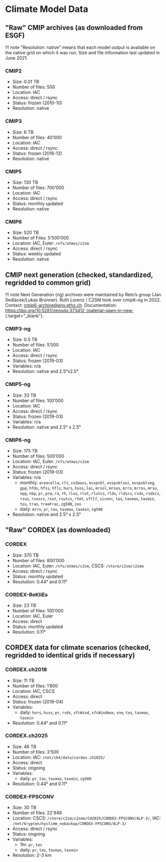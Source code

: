 # Climate Model Data

## "Raw" CMIP archives (as downloaded from ESGF)

!!! note
    "Resolution: native" means that each model output is available on the native grid on which it was run. Size and file information last updated in June 2021.

### CMIP2
- Size: 0.01 TB 
- Number of files: 500
- Location: IAC
- Access: direct / rsync
- Status: frozen (2010-10)
- Resolution: native

### CMIP3
- Size: 6 TB
- Number of files: 40’000
- Location: IAC
- Access: direct / rsync
- Status: frozen (2016-12)
- Resolution: native

### CMIP5
- Size: 130 TB
- Number of files: 700’000
- Location: IAC
- Access: direct / rsync
- Status: monthly updated
- Resolution: native

### CMIP6
- Size: 520 TB 
- Number of Files: 5’500’000
- Location: IAC, Euler: `/nfs/atmos/c2sm`
- Access: direct / rsync
- Status: weekly updated
- Resolution: native

## CMIP next generation (checked, standardized, regridded to common grid)

!!! note
    Next Generation (ng) archives were maintained by Reto’s group (Jan Sedlacek/Lukas Brunner). Ruth Lorenz / C2SM took over cmip6-ng in 2022. Contact: [cmip6-archive@env.ethz.ch](mailto:cmip6-archive@env.ethz.ch). Documentation: [https://doi.org/10.5281/zenodo.373412 :material-open-in-new:](https://doi.org/10.5281/zenodo.3734128){:target="_blank"}.

### CMIP3-ng
- Size: 0.5 TB
- Number of files: 5’000
- Location: IAC
- Access: direct / rsync
- Status: frozen (2019-03)
- Variables: n/a
- Resolution: native and 2.5°x2.5°

### CMIP5-ng
- Size: 33 TB
- Number of files: 100’000
- Location: IAC
- Access: direct / rsync
- Status: frozen (2019-03)
- Variables: n/a
- Resolution: native and 2.5° x 2.5°

### CMIP6-ng
- Size: 175 TB
- Number of files: 500’000
- Location: IAC, Euler: `/nfs/atmos/c2sm`
- Access: direct / rsync
- Status: frozen (2019-03)
- Variables: n/a
    - monthly: `areacella`, `clt`, `co2mass`, `evspsbl`, `evspsblsoi`, `evspsblveg`, `gpp`, `hfds`, `hfss`, `hfls`, `hurs`, `huss`, `lai`, `mrsol`, `mrsos`, `mrro`, `mrros`, `mrso`, `npp`, `nbp`, `pr`, `prw`, `ra`, `rh`, `rlus`, `rlut`, `rlutcs`, `rlds`, `rldscs`, `rsds`, `rsdscs`, `rsus`, `rsuscs`, `rsut`, `rsutcs`, `rtmt`, `sftlf`, `siconc`, `tas`, `tasmax`, `tasmin`, `tos`, `tran`, `treeFrac`, `zg500`, `zos`
    - daily: `mrro`, `pr`, `tas`, `tasmax`, `tasmin`, `zg500`
- Resolution: native and 2.5° x 2.5°

## "Raw" CORDEX (as downloaded)

### CORDEX
- Size: 370 TB
- Number of files: 800’000
- Location: IAC, Euler: `/nfs/atmos/c2sm`, CSCS: `/store/c2sm/c2sme`
- Access: direct / rsync
- Status: monthly updated
- Resolution: 0.44° and 0.11°

### CORDEX-ReKliEs
- Size: 23 TB
- Number of files: 100’000
- Location: IAC, Euler
- Access: direct
- Status: monthly updated
- Resolution: 0.11°

## CORDEX data for climate scenarios (checked, regridded to identical grids if necessary)

### CORDEX.ch2018
- Size: 11 TB
- Number of files: 1’800
- Location: IAC, CSCS
- Access: direct
- Status: frozen (2019-04)
- Variables:
    - daily: `hurs`, `huss`, `pr`, `rsds`, `sfcWind`, `sfcWindmax`, `snw`, `tas`, `tasmax`, `tasmin`
- Resolution: 0.44° and 0.11°

### CORDEX.ch2025
- Size: 46 TB 
- Number of files: 3’500
- Location: IAC: `/net/ch4/data/cordex.ch2025/`
- Access: direct
- Status: ongoing
- Variables: 
    - daily: `pr`, `tas`, `tasmax`, `tasmin`, `zg500`
- Resolution: 0.44° and 0.11°

### CORDEX-FPSCONV
- Size: 30 TB
- Number of files: 22'949
- Location: CSCS: `/store/c2sm/c2sme/CH202X/CORDEX-FPSCONV/ALP-3/`, IAC: `/net/krypton/hyclimm_nobackup/CORDEX-FPSCONV/ALP-3/`
- Access: direct / rsync
- Status: ongoing
- Variables:
    - 1hr: `pr`, `tas`
    - daily: `pr`, `tas`, `tasmax`, `tasmin`
- Resolution: 2-3 km
